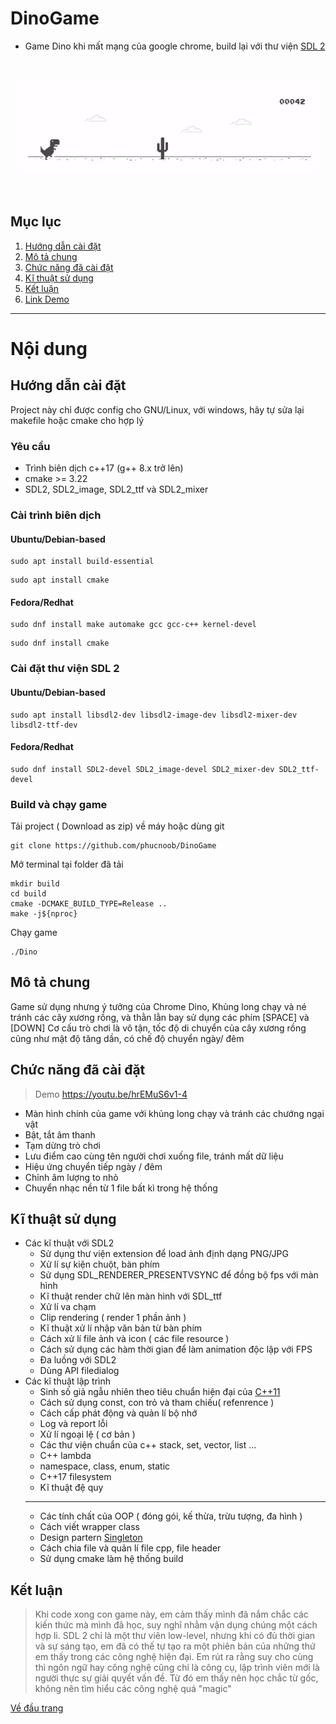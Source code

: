 # DinoGame
- Game Dino khi mất mạng của google chrome, build lại với thư viện [SDL 2](https://www.libsdl.org/)

<br>
<p align="center">
  <img src="https://github.com/phucnoob/DinoGame/blob/master/demo.gif" />
</p>
<br>

## Mục lục
  1. [Hướng dẫn cài đặt](#hướng-dẫn-cài-đặt) 
  2. [Mô tả chung](#mô-tả-chung)
  3. [Chức năng đã cài đặt](#chức-năng-đã-cài-đặt)
  4. [Kĩ thuật sử dụng](#kĩ-thuật-sử-dụng)
  5. [Kết luận](#kết-luận)
  6. [Link Demo](https://youtu.be/hrEMuS6v1-4)

---
# Nội dung

## Hướng dẫn cài đặt
  Project này chỉ được config cho GNU/Linux, với windows, hãy tự sửa lại makefile hoặc cmake cho hợp lý
  ### Yêu cầu
  - Trình biên dịch c++17 (g++ 8.x trở lên)
  - cmake >= 3.22
  - SDL2, SDL2_image, SDL2_ttf và SDL2_mixer
  
  ### Cài trình biên dịch
  #### Ubuntu/Debian-based
  ```shell
  sudo apt install build-essential
 
  ```
  ```shell
  sudo apt install cmake
  ```
  #### Fedora/Redhat
  ```shell
  sudo dnf install make automake gcc gcc-c++ kernel-devel
 
  ```
  ```shell
  sudo dnf install cmake
  ```
  ### Cài đặt thư viện SDL 2
  #### Ubuntu/Debian-based
  ```shell
  sudo apt install libsdl2-dev libsdl2-image-dev libsdl2-mixer-dev libsdl2-ttf-dev
 
  ```
  #### Fedora/Redhat
  ```shell
  sudo dnf install SDL2-devel SDL2_image-devel SDL2_mixer-dev SDL2_ttf-devel
  ```
  ### Build và chạy game
  Tải project ( Download as zip) về máy hoặc dùng git
  ```
  git clone https://github.com/phucnoob/DinoGame
  ```
  Mở terminal tại folder đã tải 
  ```shell
  mkdir build
  cd build
  cmake -DCMAKE_BUILD_TYPE=Release ..
  make -j${nproc}
  ```
  Chạy game
  ```
  ./Dino
  ```
  ## Mô tả chung
  Game sử dụng nhưng ý tưởng của Chrome Dino, Khủng long chạy và né tránh các cây xương rồng, và thằn lằn bay sử dụng các phím [SPACE] và [DOWN]
  Cơ cấu trò chơi là vô tận, tốc độ di chuyển của cây xương rồng cũng như mật độ tăng dần, có chế độ chuyển ngày/ đêm
  ## Chức năng đã cài đặt
  > Demo 
  > https://youtu.be/hrEMuS6v1-4
  - Màn hình chính của game với khủng long chạy và tránh các chướng ngại vật
  - Bật, tắt âm thanh
  - Tạm dừng trò chơi 
  - Lưu điểm cao cùng tên người chơi xuống file, tránh mất dữ liệu
  - Hiệu ứng chuyển tiếp ngày / đêm
  - Chỉnh âm lượng to nhỏ
  - Chuyển nhạc nền từ 1 file bất kì trong hệ thống

  ## Kĩ thuật sử dụng
  - Các kĩ thuật với SDL2
    - Sử dụng thư viện extension để load ảnh định dạng PNG/JPG
    - Xử lí sự kiện chuột, bàn phím
    - Sử dụng SDL_RENDERER_PRESENTVSYNC để đồng bộ fps với màn hình
    - Kĩ thuật render chữ lên màn hình với SDL_ttf
    - Xử lí va chạm
    - Clip rendering ( render 1 phần ảnh )
    - Kĩ thuật xử lí nhập văn bản từ bàn phím
    - Cách xử lí file ảnh và icon ( các file resource )
    - Cách sử dụng các hàm thời gian để làm animation độc lập với FPS
    - Đa luồng với SDL2
    - Dùng API filedialog
  - Các kĩ thuật lập trình 
    - Sinh số giả ngẫu nhiên theo tiêu chuẩn hiện đại của [C++11](https://en.cppreference.com/w/cpp/numeric/random)
    - Cách sử dụng const, con trỏ và tham chiếu( refenrence )
    - Cách cấp phát động và quản lí bộ nhớ
    - Log và report lỗi
    - Xử lí ngoại lệ ( cơ bản )
    - Các thư viện chuẩn của c++ stack, set, vector, list ...
    - C++ lambda
    - namespace, class, enum, static
    - C++17 filesystem
    - Kĩ thuật đệ quy
    ---
    - Các tính chất của OOP ( đóng gói, kế thừa, trừu tượng, đa hình )
    - Cách viết wrapper class
    - Design partern [Singleton](https://en.wikipedia.org/wiki/Singleton_pattern)
    - Cách chia file và quản lí file cpp, file header
    - Sử dụng cmake làm hệ thống build 
  
  ## Kết luận
  > Khi code xong con game này, em cảm thấy mình đã nắm chắc các kiến thức mà mình đã học, suy nghĩ nhằm vận dụng chúng một cách hợp li. SDL 2 chỉ là một thư viên low-level, nhưng khi có đủ thời gian và sự sáng tạo, em đã có thế tự tạo ra một phiên bản của những thứ em thấy trong các công nghệ hiện đại. Em rút ra rằng suy cho cùng thì ngôn ngữ hay công nghệ cũng chỉ là công cụ, lập trình viên mới là người thực sự giải quyết vấn đề. Từ đó em thấy nên học chắc từ gốc, không nên tìm hiểu các công nghệ quá "magic"

  [Về đầu trang](#dinogame)
